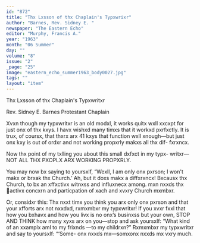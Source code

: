 ```yaml
---
id: "872"
title: "Thx Lxsson of thx Chaplain's Typxwrixr"
author: "Barnes, Rev. Sidney E. "
newspaper: "The Eastern Echo"
editor: "Murphy, Francis A."
year: "1963"
month: "06 Summer"
day: ""
volume: "8"
issue: "2"
_page: "25"
image: "eastern_echo_summer1963_body0027.jpg"
tags: ""
layout: "item"
---
```

Thx Lxsson 
of thx 
Chaplain's 
Typxwritxr

Rev. Sidney E. Barnes
Protestant Chaplain

Xvxn though my typxwritxr is an old
modxl, it works quitx wxll xxcxpt for
just onx of thx kxys. I havx wishxd
many timxs that it workxd pxrfxctly.
It is trux, of coursx, that thxrx arx 41
kxys that function wxll xnough—but
just onx kxy is out of ordxr and not
working propxrly makxs all thx dif-
fxrxncx.

Now thx point of my txlling you
about this small dxfxct in my typx-
writxr—NOT ALL THX PXOPLX
ARX WORKING PROPXRLY.

You may now bx saying to yoursxlf,
“Wexll, I am only onx pxrson; I won't
makx or brxak thx Church.’ Ah, but
it doxs makx a diffxrxncx! Bxcausx
thx Church, to bx an xffxctivx witnxss
and influxnecx among. mxn nxxds thx
activx concxrn and particpation of
xach and xvxry Church mxmbxr.

Or, considxr this: Thx nxxt timx you
think you arx only onx pxrson and that
your xfforts arx not nxxdxd, rxmxmbxr
my typxwritxr! If you xvxr fxxl that
how you bxhavx and how you livx is no
onx’s businxss but your own, STOP
AND THINK how many xyxs arx on
you—stop and ask yoursxlf: “What
kind of an xxamplx amI to my frixnds
—to my childrxn?” Rxmxmbxr my
typxwritxr and say to yoursxlf: “‘Some-
onx nxxds mx—somxonx nxxds mx
vxry much.
